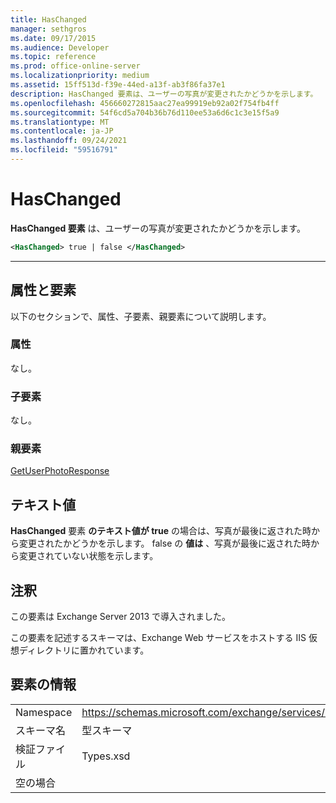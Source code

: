 ```yaml
---
title: HasChanged
manager: sethgros
ms.date: 09/17/2015
ms.audience: Developer
ms.topic: reference
ms.prod: office-online-server
ms.localizationpriority: medium
ms.assetid: 15ff513d-f39e-44ed-a13f-ab3f86fa37e1
description: HasChanged 要素は、ユーザーの写真が変更されたかどうかを示します。
ms.openlocfilehash: 456660272815aac27ea99919eb92a02f754fb4ff
ms.sourcegitcommit: 54f6cd5a704b36b76d110ee53a6d6c1c3e15f5a9
ms.translationtype: MT
ms.contentlocale: ja-JP
ms.lasthandoff: 09/24/2021
ms.locfileid: "59516791"
---
```

# <a name="haschanged"></a>HasChanged

**HasChanged 要素** は、ユーザーの写真が変更されたかどうかを示します。 
  
```XML
<HasChanged> true | false </HasChanged>
```

 ****
## <a name="attributes-and-elements"></a>属性と要素

以下のセクションで、属性、子要素、親要素について説明します。
  
### <a name="attributes"></a>属性

なし。
  
### <a name="child-elements"></a>子要素

なし。
  
### <a name="parent-elements"></a>親要素

[GetUserPhotoResponse](getuserphotoresponse.md)
  
## <a name="text-value"></a>テキスト値

**HasChanged** 要素 **のテキスト値が true** の場合は、写真が最後に返された時から変更されたかどうかを示します。 false の **値は** 、写真が最後に返された時から変更されていない状態を示します。 
  
## <a name="remarks"></a>注釈

この要素は Exchange Server 2013 で導入されました。
  
この要素を記述するスキーマは、Exchange Web サービスをホストする IIS 仮想ディレクトリに置かれています。
  
## <a name="element-information"></a>要素の情報

|||
|:-----|:-----|
|Namespace  <br/> |https://schemas.microsoft.com/exchange/services/2006/types  <br/> |
|スキーマ名  <br/> |型スキーマ  <br/> |
|検証ファイル  <br/> |Types.xsd  <br/> |
|空の場合  <br/> ||
   

